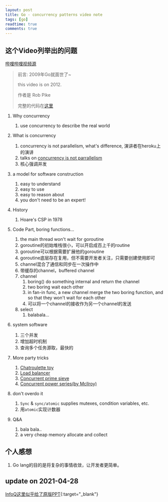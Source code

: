 ```yaml
---
layout: post
title: Go - concurrency patterns video note
tags: [go]
readtime: true
comments: true
---
```


## 这个Video列举出的问题
[哔哩哔哩视频源](https://www.bilibili.com/video/BV1UJ411m7U1?from=search&seid=17329437087578237649)
> 前言: 2009年Go就面世了~
>
> this video is on 2012.
>
> 作者是 Rob Pike
>
> 完整的代码在[这里](https://github.com/adityamenon/Google-IO_2012_Go-Concurrency-Patterns)

1. Why concurrency
    1. use concurrency to describe the real world
2. What is concurrency
    1. concurrency is not parallelism, what's difference, 演讲者在heroku上的演讲
    2. talks on [concurrency is not parrallelism](golang.org/s/concurrency-is-not-parallelism)
    3. 核心强调并发
3. a model for software construction
    1. easy to understand
    2. easy to use
    3. easy to reason about
    4. you don't need to be an expert!
4. History
    1. Hoare's CSP in 1978

5. Code Part, boring functions...
    1. the main thread won't wait for goroutine
    2. goroutine的初始堆栈很小，可以开启成百上千的routine
    3. goroutine可以根据需要扩展他的goroutine
    4. goroutine底层存在复用，但不需要开发者关注，只需要创建使用即可
    5. channel混合了通信和同步在一次操作中
    6. 带缓存的channel，buffered channel
    7. channel
        1. boring() do something internal and return the channel
        2. two boring wait each other
        3. in fan-in func, a new channel merge the two boring function, and so that they won't wait for each other
        4. 可以将一个channel的接收作为另一个channel的发送
    8. select
        1. balabala...     
6. system software
    1. 三个并发
    2. 增加超时机制
    3. 查询多个任务源取，最快的
7. More party tricks
    1. [Chatroulette toy](https://tinyurl.com/gochatroulette)
    2. [Load balancer](https://tinyurl.com/goloadbalancer)
    3. [Concurrent prime sieve](https://tinyurl.com/gosieve)
    4. [Concurrent power series(by Mcllroy)](https://tinyurl.com/gopowerseries)
8. don't overdo it
    1. `Sync` & `sync/atomic` supplies mutexes, condition variables, etc.
    2. 用`atomic`实现计数器
9. Q&A
    1. bala bala..
    2. a very cheap memory allocate and collect

## 个人感想
1. Go lang的目的是将复杂的事情收敛，让开发者更简单。   

## update on 2021-04-28
[InfoQ这里似乎给了原版PPT](https://xie.infoq.cn/article/a0880b7d215f7b82bc3a0380a){:target="_blank"}
